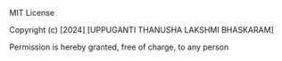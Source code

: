 MIT License

Copyright (c) [2024] [UPPUGANTI THANUSHA LAKSHMI BHASKARAM]

Permission is hereby granted, free of charge, to any person
